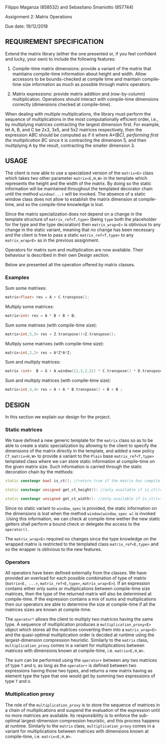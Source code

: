 Filippo Maganza (858532) and Sebastiano Smaniotto (857744)

Assignment 2: Matrix Operations

Due date: 19/12/2018 

## REQUIREMENT SPECIFICATION

Extend the matrix library (either the one presented or, if you feel confident and lucky, your own) to include the following features:

1. Compile-time matrix dimensions: provide a variant of the matrix that maintains compile-time information about height and width. Allow accessors to be bounds-checked at compile time and maintain compile-time size information as much as possible through matrix operators.

2. Matrix expressions: provide matrix addition and (row-by-column) multiplication. Operations should interact with compile-time dimensions correctly (dimensions checked at compile-time).

When dealing with multiple multiplications, the library must perform the sequence of multiplications in the most computationally efficient order, i.e., by multiplying matrices contracting the largest dimension first. For example, let A, B, and C be 2x3, 3x5, and 5x2 matrices respectively, then the expression A*B*C should be computed as if it where A*(B*C), performing first the multiplication B*C since it is contracting the dimension 5, and then multiplying A by the result, contracting the smaller dimension 3.

## USAGE

The client is now able to use a specialized version of the `matrix<E>` class which takes two other parameter `matrix<E,H,W>` in the template which represents the height and the width of the matrix. By doing so the static information will be maintained throughout the templated decorator chain until the method `window(...)` will be invoked. The absence of a static window class does not allow to establish the matrix dimension at compile-time, and so the compile-time knowledge is lost.

Since the matrix specialization does not depend on a change in the template structure of `matrix_ref<T,type>` (being `type` both the placeholder for the type and the type decoration) then `matrix_wrap<E>` is oblivious to any change in the static variant, meaning that no change has been necessary and the client is free to pass a static `matrix_ref<T,type>` to any `matrix_wrap<E>` as in the previous assignment.

Operators for matrix sum and multiplication are now available. Their behaviour is described in their own Design section.

Below are presented all the operation offered by matrix classes.

### Examples

Sum some matrixes:

``` c++
matrix<float> res = A + C.transpose();
```

Multiply some matrices:

``` c++
matrix<int> res = A * B + B + B;
```

Sum some matrixes (with compile-time size):

``` c++
matrix<int,5,5> res = Z.transpose()+Z.transpose();
```

Multiply some matrixes (with compile-time size):

``` c++
matrix<int,2,2> res = A*Z*A*Z;
```

Sum and multiply matrices:
``` c++
matrix <int>  B = G + A.window({1,3,2,5}) * C.transpose() * D.transpose() * F + D.transpose().window({0,2,0,4})
```

Sum and multiply matrices (with compile-time size):
``` c++
matrix<int,4,4> res = A + A * B.transpose() + B + B ;
```

## DESIGN

In this section we explain our design for the project.
 
### Static matrices

We have defined a new generic template for the `matrix` class so as to be able to create a static specialization by allowing to the client to specify the dimensions of the matrix directly in the template, and added a new policy `CT_matrix<H,W>` to provide a variant to the `Plain` base `matrix_ref<T,type>` templated class where we can store static information at compile-time on the given matrix size. Such information is carried through the static decoration chain by the methods:

``` c++
static constexpr bool is_ct(); //return true if the matrix has compile time dimensions
```

``` c++
static constexpr unsigned get_ct_height(): //only available if is_ct()=true
```

``` c++
static constexpr unsigned get_ct_width(): //only available if is_ct()=true
```

Since no static variant to `window_spec` is provided, the static information on the dimensions is lost when the method `window(window_spec w)` is invoked .Using this information, we can check at compile-time wether the new static getters shall perform a bound check or delegate the access to the `operator()`.

The `matrix_wrap<E>` required no changes since the type knowledge on the wrapped matrix is restricted to the templated class `matrix_ref<E,type>` and so the wrapper is oblivious to the new features.


### Operators 

All operators have been defined externally from the classes. We have provided an overload for each possible combination of type of matrix (`matrix<E, ...>`, `matrix_ref<E,type>`, `matrix_wrap<E>`). If an expression contains either only sums or multiplications between compile-time size matrices, then the type of the returned matrix will also be determined at compile-time. If the expression contains a mix of sums and multiplications then our operators are able to determine the size at compile-time if all the matrices sizes are known at compile-time.

The `operator*` allows the client to multiply two matrices having the same type. A sequence of multiplication produces a `multiplication_proxy<E>` object which stores all the matrices converting them into a `matrix_wrap<E>` and the quasi-optimal multiplication order is decided at runtime using the largest-dimension compression heuristic. Similarly to the `matrix` class, `multiplication_proxy` comes in a variant for multiplications between matrices with dimensions known at compile-time, i.e. `matrix<E,H,W>`.

The sum can be performed using the `operator+` between any two matrices of type `T` and `U`, as long as the `operator+` is defined between two expressions having those two types, and returns a new matrix having as element type the type that one would get by summing two expressions of type `T` and `U`.

### Multiplication proxy

The role of the `multiplication_proxy` is to store the sequence of matrices in a chain of multiplications and suspend the evaluation of the expression until no more matrices are available. Its responsibility is to enforce the sub-optimal largest-dimension compression heuristic, and this process happens at runtime. Similarly to the `matrix` class, `multiplication_proxy` comes in a variant for multiplications between matrices with dimensions known at compile-time, i.e. `matrix<E,H,W>`.
